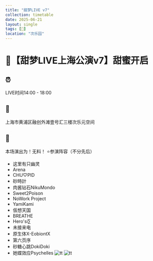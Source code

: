 ```yaml
---
title: "甜梦LIVE v7"
collection: timetable
date: 2025-06-21
layout: single
tags: [🎫]
location: "次乐园"
---
```


# 🍬【甜梦LIVE上海公演v7】甜蜜开启
## ⏰
LIVE时间14:00 - 18:00
## 📍
上海市黄浦区融创外滩壹号汇三楼次乐元空间
## 🎫
本场演出为！无料！
⭐参演阵容（不分先后）
- 这里有只幽灵
- Arena
- CHU♡PID
- 砂時計
- 肉酱钻石NikuMondo
- Sweet2Poison
- NoWork Project
- YamiKami
- 仮想天国
- BREATHE
- Hero'si∑
- 未接来电
- 原生体X-EobiontX
- 第六页序
- 砂糖心跳DokiDoki
- 她蝶效应Psychelles
![tt](/timetable/2025/06/21/4.jpg)
![tt](/timetable/2025/06/21/5.jpg)